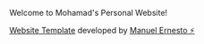 Welcome to Mohamad's Personal Website!

  <div class="inline opacity-75">
    <!-- Thanks for using this template. Please keep this line to support my work :) -->
    <a href="https://astro-modern-personal-website.netlify.app/" target="_blank" class="font-bold">Website Template</a> developed by
    <a href="https://manuelernestog.github.io" target="_blank" class="font-bold">Manuel Ernesto ⚡️</a>
  </div>
